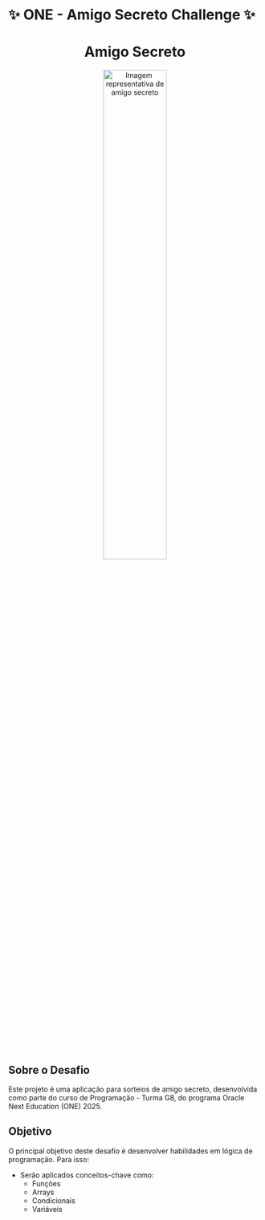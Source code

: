# ✨ ONE - Amigo Secreto Challenge ✨ 

<div style="text-align: center;">
    <h1>Amigo Secreto</h1>
    <img src="https://github.com/user-attachments/assets/bd1d5d7a-2a26-4e52-bce9-b262d4de10c4" alt="Imagem representativa de amigo secreto" width="50%">
    
</div>



## Sobre o Desafio
Este projeto é uma aplicação para sorteios de amigo secreto, desenvolvida como parte do curso de Programação - Turma G8, do programa Oracle Next Education (ONE) 2025.

## Objetivo
O principal objetivo deste desafio é desenvolver habilidades em lógica de programação. Para isso:

- Serão aplicados conceitos-chave como:
  - Funções
  - Arrays
  - Condicionais
  - Variáveis


